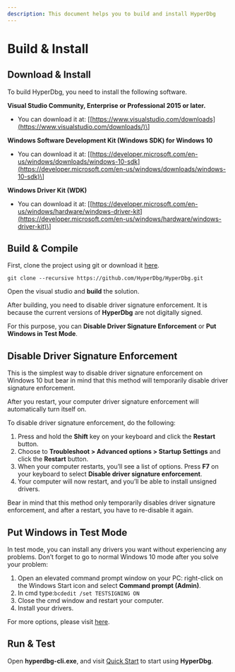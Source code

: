 ```yaml
---
description: This document helps you to build and install HyperDbg
---
```


# Build & Install

## Download & Install

To build HyperDbg, you need to install the following software.

**Visual Studio Community, Enterprise or Professional 2015 or later.**

* You can download it at: \[[https://www.visualstudio.com/downloads](https://www.visualstudio.com/downloads/)\]

**Windows Software Development Kit \(Windows SDK\) for Windows 10**

* You can download it at: \[[https://developer.microsoft.com/en-us/windows/downloads/windows-10-sdk](https://developer.microsoft.com/en-us/windows/downloads/windows-10-sdk)\]

**Windows Driver Kit \(WDK\)**

* You can download it at: \[[https://developer.microsoft.com/en-us/windows/hardware/windows-driver-kit](https://developer.microsoft.com/en-us/windows/hardware/windows-driver-kit)\]

## Build & Compile

First, clone the project using git or download it [here](https://github.com/HyperDbg/HyperDbg/archive/master.zip).

```text
git clone --recursive https://github.com/HyperDbg/HyperDbg.git
```

Open the visual studio and **build** the solution.

After building, you need to disable driver signature enforcement. It is because the current versions of **HyperDbg** are not digitally signed.

For this purpose, you can **Disable Driver Signature Enforcement** or **Put Windows in Test Mode**.

## Disable Driver Signature Enforcement

This is the simplest way to disable driver signature enforcement on Windows 10 but bear in mind that this method will temporarily disable driver signature enforcement.

After you restart, your computer driver signature enforcement will automatically turn itself on.

To disable driver signature enforcement, do the following:

1. Press and hold the **Shift** key on your keyboard and click the **Restart** button. 
2. Choose to **Troubleshoot &gt; Advanced options &gt; Startup Settings** and click the **Restart** button.
3. When your computer restarts, you’ll see a list of options. Press **F7** on your keyboard to select **Disable driver signature enforcement**.
4. Your computer will now restart, and you’ll be able to install unsigned drivers.

Bear in mind that this method only temporarily disables driver signature enforcement, and after a restart, you have to re-disable it again.

## Put Windows in Test Mode

In test mode, you can install any drivers you want without experiencing any problems. Don’t forget to go to normal Windows 10 mode after you solve your problem:

1. Open an elevated command prompt window on your PC: right-click on the Windows Start icon and select **Command prompt \(Admin\)**.
2. In cmd type:`bcdedit /set TESTSIGNING ON`
3. Close the cmd window and restart your computer.
4. Install your drivers.

For more options, please visit [here](https://windowsreport.com/driver-signature-enforcement-windows-10/).

## Run & Test

Open **hyperdbg-cli.exe**, and visit [Quick Start](https://docs.hyperdbg.org/getting-started/quick-start) to start using **HyperDbg**.

